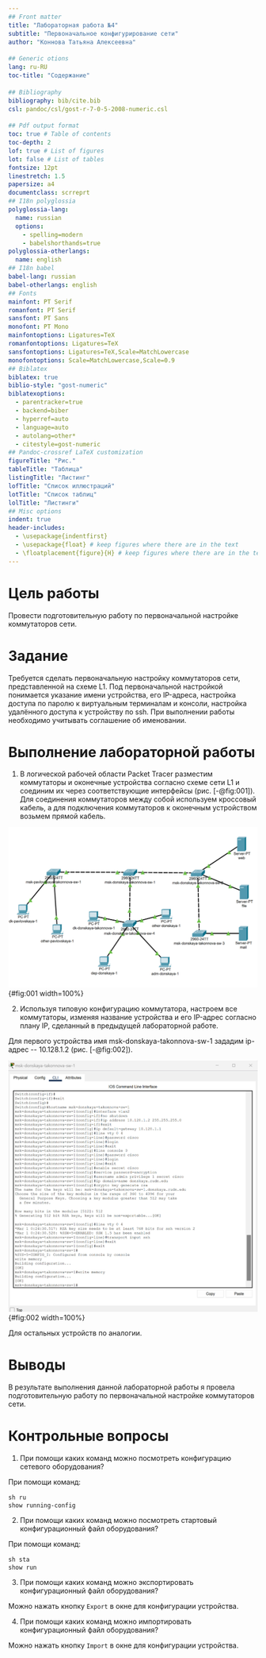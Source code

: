 ```yaml
---
## Front matter
title: "Лабораторная работа №4"
subtitle: "Первоначальное конфигурирование сети"
author: "Коннова Татьяна Алексеевна"

## Generic otions
lang: ru-RU
toc-title: "Содержание"

## Bibliography
bibliography: bib/cite.bib
csl: pandoc/csl/gost-r-7-0-5-2008-numeric.csl

## Pdf output format
toc: true # Table of contents
toc-depth: 2
lof: true # List of figures
lot: false # List of tables
fontsize: 12pt
linestretch: 1.5
papersize: a4
documentclass: scrreprt
## I18n polyglossia
polyglossia-lang:
  name: russian
  options:
	- spelling=modern
	- babelshorthands=true
polyglossia-otherlangs:
  name: english
## I18n babel
babel-lang: russian
babel-otherlangs: english
## Fonts
mainfont: PT Serif
romanfont: PT Serif
sansfont: PT Sans
monofont: PT Mono
mainfontoptions: Ligatures=TeX
romanfontoptions: Ligatures=TeX
sansfontoptions: Ligatures=TeX,Scale=MatchLowercase
monofontoptions: Scale=MatchLowercase,Scale=0.9
## Biblatex
biblatex: true
biblio-style: "gost-numeric"
biblatexoptions:
  - parentracker=true
  - backend=biber
  - hyperref=auto
  - language=auto
  - autolang=other*
  - citestyle=gost-numeric
## Pandoc-crossref LaTeX customization
figureTitle: "Рис."
tableTitle: "Таблица"
listingTitle: "Листинг"
lofTitle: "Список иллюстраций"
lotTitle: "Список таблиц"
lolTitle: "Листинги"
## Misc options
indent: true
header-includes:
  - \usepackage{indentfirst}
  - \usepackage{float} # keep figures where there are in the text
  - \floatplacement{figure}{H} # keep figures where there are in the text
---
```


# Цель работы

Провести подготовительную работу по первоначальной настройке коммутаторов сети.

# Задание

Требуется сделать первоначальную настройку коммутаторов сети, представленной на схеме L1. Под первоначальной настройкой понимается указание имени устройства, его IP-адреса, настройка доступа по паролю к виртуальным терминалам и консоли, настройка удалённого доступа к устройству по ssh.
При выполнении работы необходимо учитывать соглашение об именовании.

# Выполнение лабораторной работы

1. В логической рабочей области Packet Tracer разместим коммутаторы и оконечные устройства согласно схеме сети L1 и соединим их через соответствующие интерфейсы (рис. [-@fig:001]). Для соединения коммутаторов между собой используем кроссовый кабель, а для подключения коммутаторов к оконечным устройством возьмем прямой кабель.

![Размещение коммутаторов и оконечных устройств согласно схеме сети L1](image/img.png){#fig:001 width=100%}

2. Используя типовую конфигурацию коммутатора, настроем
все коммутаторы, изменяя название устройства и его IP-адрес согласно плану IP, сделанный в предыдущей лабораторной работе.

Для первого устройства имя msk-donskaya-takonnova-sw-1 зададим ip-адрес -- 10.128.1.2 (рис. [-@fig:002]).

![Конфигурация коммутатора msk-donskaya-takonnova-sw-1](image/img_1.png){#fig:002 width=100%}

Для остальных устройств по аналогии.

# Выводы

В результате выполнения данной лабораторной работы я провела подготовительную работу по первоначальной настройке коммутаторов сети.

# Контрольные вопросы

1. При помощи каких команд можно посмотреть конфигурацию сетевого
оборудования?

При помощи команд:

```
sh ru
show running-config
```

2. При помощи каких команд можно посмотреть стартовый конфигурационный файл оборудования?

При помощи команд:

```
sh sta
show run
```

3. При помощи каких команд можно экспортировать конфигурационный файл
оборудования?

Можно нажать кнопку `Export`  в окне для конфигурации устройства.

4. При помощи каких команд можно импортировать конфигурационный файл
оборудования?

Можно нажать кнопку `Import`  в окне для конфигурации устройства.
